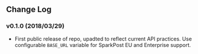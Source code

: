 ## Change Log

### v0.1.0 (2018/03/29)
- First public release of repo, upadted to reflect current API practices. Use configurable `BASE_URL` variable for SparkPost EU and Enterprise support.